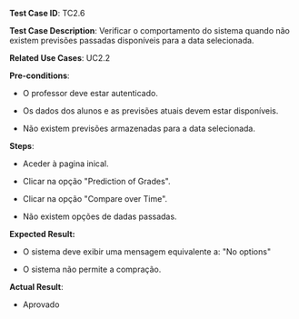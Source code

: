 **Test Case ID**: TC2.6

**Test Case Description**: Verificar o comportamento do sistema quando não existem previsões passadas disponíveis para a data selecionada.

**Related Use Cases**: UC2.2

**Pre-conditions**:

- O professor deve estar autenticado.

- Os dados dos alunos e as previsões atuais devem estar disponíveis.

- Não existem previsões armazenadas para a data selecionada.

**Steps**:

- Aceder à pagina inical.

- Clicar na opção "Prediction of Grades".

- Clicar na opção "Compare over Time".

- Não existem opções de dadas passadas.

**Expected Result:**

- O sistema deve exibir uma mensagem equivalente a: "No options"

- O sistema não permite a compração.

**Actual Result**: 

- Aprovado